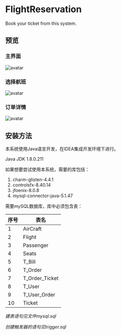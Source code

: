 # FlightReservation
Book your ticket from this system. 

## 预览

### 主界面
![avatar](https://github.com/Troubledesigner/FlightReservation/blob/master/Preview/main.png)

### 选择航班
![avatar](https://github.com/Troubledesigner/FlightReservation/blob/master/Preview/flightTable.png)

### 订单详情
![avatar](https://github.com/Troubledesigner/FlightReservation/blob/master/Preview/orderTable.png)

## 安装方法

本系统使用Java语言开发，在IDEA集成开发环境下进行。

Java JDK 1.8.0.211

如果想要尝试使用本系统，需要的库包括：

1. charm-glisten-4.4.1
2. controlsfx-8.40.14
3. jfoenix-8.0.8
4. mysql-connector-java-5.1.47

需要mySQL数据库，库中必须包含表：

序号|表名
-|-
1|AirCraft
2|Flight
3|Passenger
4|Seats
5|T_Bill
6|T_Order
7|T_Order_Ticket
8|T_User
9|T_User_Order
10|Ticket

*建表语句见文件mysql.sql*

*创建触发器的语句见trigger.sql*
